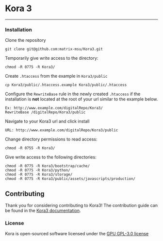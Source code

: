 # Kora 3 
***

### Installation
Clone the repository
    
    git clone git@github.com:matrix-msu/Kora3.git

Temporarily give write access to the directory:
    
    chmod -R 0775 -R Kora3/

Create `.htaccess` from the example in `Kora3/public`

    cp Kora3/public/.htaccess.example Kora3/public/.htaccess

Configure the `RewriteBase` rule in the newly created `.htaccess` if the installation is **not** located at the root of your url similar to the example below.

    Ex: http://www.example.com/digitalRepo/Kora3/
    RewriteBase /digitalRepo/Kora3/public

Navigate to your Kora3  url and click install

    URL: http://www.example.com/digitalRepo/Kora3/public

Change directory permissions to read access:
    
    chmod -R 0755 -R Kora3/
    
Give write access to the following directories:

    chmod -R 0775 -R Kora3/bootstrap/cache/
    chmod -R 0775 -R Kora3/python/
    chmod -R 0775 -R Kora3/storage/
    chmod -R 0775 -R Kora3/public/assets/javascripts/production/

## Contributing

Thank you for considering contributing to Kora3! The contribution guide can be found in the [Kora3 documentation](http://kora.com).

### License

Kora is open-sourced software licensed under the [GPU GPL-3.0 license](https://opensource.org/licenses/GPL-3.0)

